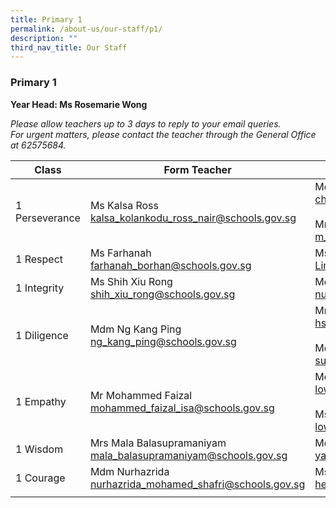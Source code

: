 ```yaml
---
title: Primary 1
permalink: /about-us/our-staff/p1/
description: ""
third_nav_title: Our Staff
---
```

### **Primary 1**
**Year Head: Ms Rosemarie Wong**

_Please allow teachers up to 3 days to reply to your email queries.  
For urgent matters, please contact the teacher through the General Office at 62575684._

| Class | Form Teacher | Co-Form Teacher |
|---|---|---|
| 1 Perseverance | Ms Kalsa Ross<br>[kalsa\_kolankodu\_ross\_nair@schools.gov.sg](mailto:kalsa_kolankodu_ross_nair@schools.gov.sg) | Mdm Chen Ying<br>[chen\_ying\_e@schools.gov.sg](mailto:chen_ying_e@schools.gov.sg)<br><br>Mr M Hassan Mohamed<br>[m_hassan_mohamed@schools.gov.sg](mailto:m_hassan_mohamed@schools.gov.sg) |
| 1 Respect | Ms Farhanah<br>[farhanah\_borhan@schools.gov.sg](mailto:farhanah_borhan@schools.gov.sg) | Ms Jane Ang<br>[Lim\_Meng\_Gek\_Jane@schools.gov.sg](mailto:Lim_Meng_Gek_Jane@schools.gov.sg) |
| 1 Integrity | Ms Shih Xiu Rong<br>[shih\_xiu\_rong@schools.gov.sg](mailto:shih_xiu_rong@schools.gov.sg) | Mdm Nurul Natasha <br>[nurul_natasha_muhd_farhan@schools.gov.sg](mailto:nurul_natasha_muhd_farhan@schools.gov.sg) |
| 1 Diligence | Mdm Ng Kang Ping<br>[ng_kang_ping@schools.gov.sg](mailto:ng_kang_ping@schools.gov.sg) | Mrs Lilian Mani<br>[hsu_hwee_luck_lilian@schools.gov.sg](mailto:hsu_hwee_luck_lilian@schools.gov.sg)<br><br>Mdm Suzanah<br>[suzanah_rahim@schools.gov.sg](mailto:suzanah_rahim@schools.gov.sg) |
| 1 Empathy | Mr Mohammed Faizal <br>[mohammed_faizal_isa@schools.gov.sg](mailto:mohammed_faizal_isa@schools.gov.sg) | Mdm Low Hui Li<br>[low_hui_li@schools.gov.sg](mailto:low_hui_li@schools.gov.sg)<br><br>Ms Leanna Low<br>[low_lay_lay@schools.gov.sg](mailto:low_lay_lay@schools.gov.sg) |
| 1 Wisdom | Mrs Mala Balasupramaniyam<br>[mala_balasupramaniyam@schools.gov.sg](mailto:mala_balasupramaniyam@schools.gov.sg) | Mdm Yang Xiaojing<br>[yang_xiaojing@schools.gov.sg](mailto:yang_xiaojing@schools.gov.sg) |
| 1 Courage | Mdm Nurhazrida <br>[nurhazrida_mohamed_shafri@schools.gov.sg](mailto:nurhazrida_mohamed_shafri@schools.gov.sg) | Ms Hee Chuan Min<br>[hee_chuan_min@schools.gov.sg](mailto:hee_chuan_min@schools.gov.sg) |
|  |  |  |